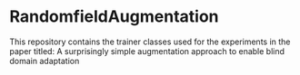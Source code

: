 # RandomfieldAugmentation
This repository contains the trainer classes used for the experiments in the paper titled: A surprisingly simple augmentation approach to enable blind domain adaptation
